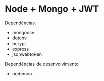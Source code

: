 
# Node + Mongo + JWT

Dependências:

- mongoose
- dotenv
- bcrypt
- express
- jsonwebtoken

Dependências de desenvolvimento

- nodemon
